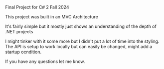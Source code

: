 Final Project for C# 2 Fall 2024

This project was built in an MVC Architecture

It's fairly simple but it mostly just shows an understanding of the depth of .NET projects

I might tinker with it some more but I didn't put a lot of time into the styling. The API is setup
to work locally but can easily be changed, might add a startup ocndition. 

If you have any questions let me know.